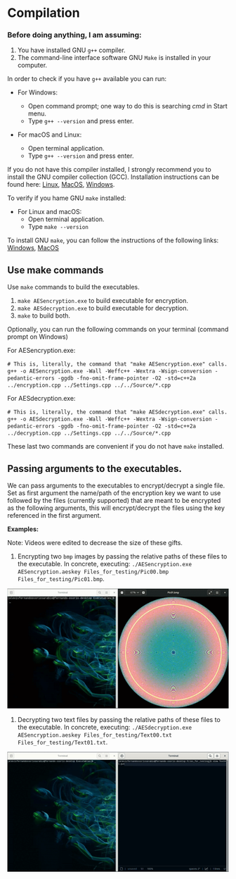 #  Compilation

### Before doing anything, I am assuming:

1. You have installed GNU ``g++`` compiler.
2. The command-line interface software GNU ``Make`` is installed in your computer.

In order to check if you have ``g++`` available you can run:

- For Windows:
    - Open command prompt; one way to do this is searching *cmd* in Start menu.
    - Type ``g++ --version`` and press enter.

- For macOS and Linux:
    - Open terminal application.
    - Type ``g++ --version`` and press enter.

If you do not have this compiler installed, I strongly recommend you to install the GNU compiler collection (GCC). Installation
instructions can be found here:
[Linux](https://www.geeksforgeeks.org/how-to-install-gcc-compiler-on-linux/), 
[MacOS](https://cs.millersville.edu/~gzoppetti/InstallingGccMac.html),
[Windows](https://www.ibm.com/docs/en/devops-test-embedded/9.0.0?topic=overview-installing-recommended-gnu-compiler-windows).

To verify if you hame GNU ``make`` installed:

- For Linux and macOS:
    - Open terminal application.
    - Type ``make --version``

To install GNU ``make``, you can follow the instructions of the following links:
[Windows](https://stackoverflow.com/a/57042516), 
[MacOS](https://ipv6.rs/tutorial/macOS/GNU_Make/)

## Use make commands

Use ``make`` commands to build the executables.

1. ``make AESencryption.exe`` to build executable for encryption.
2. ``make AESdecryption.exe`` to build executable for decryption.
3. ``make`` to build both.

Optionally, you can run the following commands on your terminal (command prompt on Windows)

For AESencryption.exe:
```
# This is, literally, the command that "make AESencryption.exe" calls.
g++ -o AESencryption.exe -Wall -Weffc++ -Wextra -Wsign-conversion -pedantic-errors -ggdb -fno-omit-frame-pointer -O2 -std=c++2a
../encryption.cpp ../Settings.cpp ../../Source/*.cpp
```

For AESdecryption.exe:
```
# This is, literally, the command that "make AESdecryption.exe" calls.
g++ -o AESdecryption.exe -Wall -Weffc++ -Wextra -Wsign-conversion -pedantic-errors -ggdb -fno-omit-frame-pointer -O2 -std=c++2a
../decryption.cpp ../Settings.cpp ../../Source/*.cpp
```

These last two commands are convenient if you do not have ``make`` installed. 

## Passing arguments to the executables.
We can pass arguments to the executables to encrypt/decrypt a single file. Set as first argument the name/path of the encryption
key we want to use followed by the files (currently supported) that are meant to be encrypted as the following arguments, this
will encrypt/decrypt the files using the key referenced in the first argument.

**Examples:**

Note: Videos were edited to decrease the size of these gifts.

1. Encrypting two ``bmp`` images by passing the relative paths of these files to the executable. In concrete, executing:
``./AESencryption.exe AESencryption.aeskey Files_for_testing/Pic00.bmp Files_for_testing/Pic01.bmp``.

![Encryption](../../Images/AESencryption.gif)

1. Decrypting two text files by passing the relative paths of these files to the executable. In concrete, executing:
``./AESdecryption.exe AESencryption.aeskey Files_for_testing/Text00.txt Files_for_testing/Text01.txt``.

![Decryption](../../Images/AESdecryption.gif)

